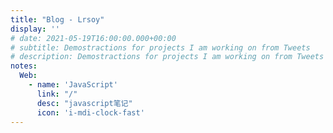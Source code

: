 ```yaml
---
title: "Blog - Lrsoy"
display: ''
# date: 2021-05-19T16:00:00.000+00:00
# subtitle: Demostractions for projects I am working on from Tweets
# description: Demostractions for projects I am working on from Tweets
notes: 
  Web: 
    - name: 'JavaScript'
      link: "/"
      desc: "javascript笔记"
      icon: 'i-mdi-clock-fast'
---
```


<SubNav />

<ListNotes :notes="frontmatter.notes"/>